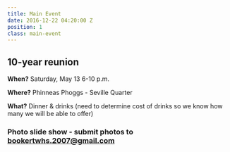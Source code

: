 ```yaml
---
title: Main Event
date: 2016-12-22 04:20:00 Z
position: 1
class: main-event
---
```


## 10-year reunion

**When?**
Saturday, May 13 6-10 p.m.

**Where?**
Phinneas Phoggs - Seville Quarter

**What?**
Dinner & drinks (need to determine cost of drinks so we know how many we will be able to offer)

### Photo slide show - submit photos to [bookertwhs.2007@gmail.com](bookertwhs.2007@gmail.com)